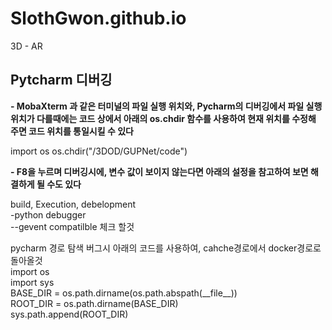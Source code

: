 # SlothGwon.github.io
3D - AR



## Pytcharm 디버깅


**- MobaXterm 과 같은 터미널의 파일 실행 위치와, Pycharm의 디버깅에서 파일 실행 위치가 다를때에는 코드 상에서 아래의 os.chdir 함수를 사용하여 현재 위치를 수정해 주면 코드 위치를 통일시킬 수 있다**

import os
os.chdir("/3DOD/GUPNet/code")



**- F8을 누르며 디버깅시에, 변수 값이 보이지 않는다면 아래의 설정을 참고하여 보면 해결하게 될 수도 있다**

build, Execution, debelopment\
-python debugger\
--gevent compatilble 체크 할것



pycharm 경로 탐색 버그시 아래의 코드를 사용하여, cahche경로에서 docker경로로 돌아올것\
import os\
import sys\
BASE_DIR = os.path.dirname(os.path.abspath(\_\_file\_\_))\
ROOT_DIR = os.path.dirname(BASE_DIR)\
sys.path.append(ROOT_DIR)



